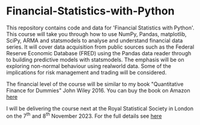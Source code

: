 # Financial-Statistics-with-Python
This repository contains code and data for 'Financial Statistics with Python'. This course will take you through how to use NumPy, Pandas, matplotlib, SciPy,
ARMA and statsmodels to analyse and understand financial data series. It will cover data acquisition from public sources such as the
Federal Reserve Economic Database (FRED) using the Pandas data reader through to building predictive models with statsmodels. The emphasis 
will be on exploring non-normal behaviour using realworld data. Some of the implications for risk management and trading will be considered.

The financial level of the course will be similar to my book "Quantitative Finance for Dummies" John Wiley 2016. You can buy the book
on Amazon [here](https://www.amazon.co.uk/Quantitative-Finance-Dummies-Steve-DPhil/dp/1118769465/ref=sr_1_3?crid=1CUSFDUX352PM&keywords=quantitative+finance&qid=1694182682&s=books&sprefix=quan%2Cstripbooks%2C69&sr=1-3)

I will be delivering the course next at the Royal Statistical Society in London on the 7<sup>th</sup> and 8<sup>th</sup> November 2023. For the full
details see [here](https://rss.org.uk/training-events/training/public-courses/software-training/financial-statistics-with-python/)
